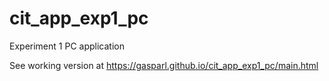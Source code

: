 # cit_app_exp1_pc
Experiment 1 PC application

See working version at https://gasparl.github.io/cit_app_exp1_pc/main.html
